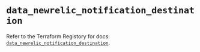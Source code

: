 # `data_newrelic_notification_destination`

Refer to the Terraform Registory for docs: [`data_newrelic_notification_destination`](https://registry.terraform.io/providers/newrelic/newrelic/3.21.3/docs/data-sources/notification_destination).

